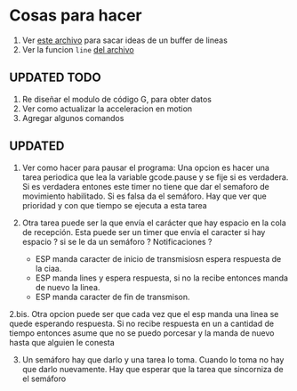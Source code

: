 Cosas para hacer
================

1. Ver [este archivo](~/Repositories/Contiki-ng-Attacks/os/dev/serial-line.c) para sacar ideas de un buffer de lineas
1. Ver la funcion `line` [del archivo](~/Repositories/GcodeCNCDemo/GcodeCNCDemo4AxisCNCShield/GcodeCNCDemo4AxisCNCShield.ino)



UPDATED TODO
------------

1. Re diseñar el modulo de código G, para obter datos
1. Ver como actualizar la acceleracion en motion
1. Agregar algunos comandos


UPDATED
-------

1. Ver como hacer para pausar el programa: Una opcion es hacer una tarea periodica 
que lea la variable gcode.pause y se fije si es verdadera. Si es verdadera entones 
este timer no tiene que dar el semaforo de movimiento habilitado. Si es falsa da
el semáforo. Hay que ver que prioridad y con que tiempo se ejecuta a esta tarea

2. Otra tarea puede ser la que envía el carácter que hay espacio en la cola de recepción.
Esta puede ser un timer que envía el caracter si hay espacio ? si se le da un semáforo ? 
Notificaciones ?

    - ESP manda caracter de inicio de transmisiosn espera respuesta de la ciaa.
    - ESP manda lines y espera respuesta, si no la recibe entonces manda de nuevo la linea.
    - ESP manda caracter de fin de transmison.

2.bis. Otra opcion puede ser que cada vez que el esp manda una linea se quede esperando respuesta. Si no recibe respuesta 
en un a cantidad de tiempo entonces asume que no se puedo porcesar y la manda de nuevo hasta que alguien le conesta

3. Un semáforo hay que darlo y una tarea lo toma. Cuando lo toma no hay que darlo nuevamente. Hay que esperar que
la tarea que sincorniza de el semáforo

